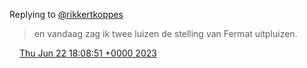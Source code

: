 Replying to [@rikkertkoppes](https://twitter.com/DromerDenker/status/1650437717702983681)

> en vandaag zag ik twee luizen de stelling van Fermat uitpluizen\.

<img src="../../media/tweet.ico" width="12" /> [Thu Jun 22 18:08:51 +0000 2023](https://twitter.com/DromerDenker/status/1671943343977234442)